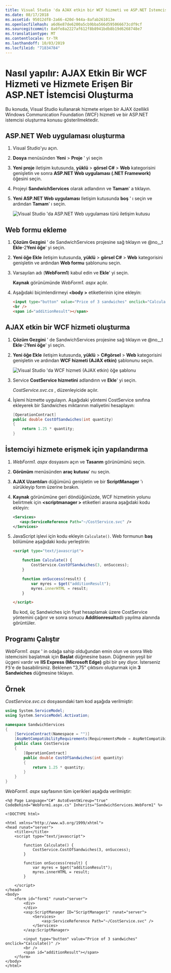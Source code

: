 ```yaml
---
title: Visual Studio 'da AJAX etkin bir WCF hizmeti ve ASP.NET Istemcisi oluşturma
ms.date: 08/17/2018
ms.assetid: 95012df8-2a66-420d-944a-8afab261013e
ms.openlocfilehash: a6d6e87de6200a5cb9bba566d595066673cdf9cf
ms.sourcegitcommit: 8a0fe8a2227af612f8b8941bdb8b19d6268748e7
ms.translationtype: MT
ms.contentlocale: tr-TR
ms.lasthandoff: 10/03/2019
ms.locfileid: "71834784"
---
```

# <a name="how-to-create-an-ajax-enabled-wcf-service-and-an-aspnet-client-that-accesses-the-service"></a>Nasıl yapılır: AJAX Etkin Bir WCF Hizmeti ve Hizmete Erişen Bir ASP.NET İstemcisi Oluşturma

Bu konuda, Visual Studio kullanarak hizmete erişen bir AJAX özellikli Windows Communication Foundation (WCF) hizmeti ve bir ASP.NET istemcisi oluşturma konusu gösterilmektedir.

## <a name="create-an-aspnet-web-app"></a>ASP.NET Web uygulaması oluşturma

1. Visual Studio'yu açın.

1. **Dosya** menüsünden **Yeni** > **Proje** ' yi seçin

1. **Yeni proje** iletişim kutusunda, **yüklü** > **görsel C#**  > **Web** kategorisini genişletin ve sonra **ASP.NET Web uygulaması (.NET Framework)** öğesini seçin.

1. Projeyi **SandwichServices** olarak adlandırın ve **Tamam**' a tıklayın.

1. **Yeni ASP.NET Web uygulaması** Iletişim kutusunda **boş** ' ı seçin ve ardından **Tamam**' ı seçin.

   ![Visual Studio 'da ASP.NET Web uygulaması türü iletişim kutusu](./media/create-an-ajax-wcf-asp-net-client/new-asp-net-web-app-type.png)

## <a name="add-a-web-form"></a>Web formu ekleme

1. **Çözüm Gezgini** ' de SandwichServices projesine sağ tıklayın ve @no__t **Ekle**-2**Yeni öğe**' yi seçin.

1. **Yeni öğe Ekle** iletişim kutusunda, **yüklü** > **görsel C#**  > **Web** kategorisini genişletin ve ardından **Web formu** şablonunu seçin.

1. Varsayılan adı (**WebForm1**) kabul edin ve **Ekle**' yi seçin.

   **Kaynak** görünümünde *WebForm1. aspx* açılır.

1. Aşağıdaki biçimlendirmeyi **\<body >** etiketlerinin içine ekleyin:

   ```html
   <input type="button" value="Price of 3 sandwiches" onclick="Calculate()"/>
   <br />
   <span id="additionResult"></span>
   ```

## <a name="create-an-ajax-enabled-wcf-service"></a>AJAX etkin bir WCF hizmeti oluşturma

1. **Çözüm Gezgini** ' de SandwichServices projesine sağ tıklayın ve @no__t **Ekle**-2**Yeni öğe**' yi seçin.

1. **Yeni öğe Ekle** iletişim kutusunda, **yüklü** > **C#görsel** > **Web** kategorisini genişletin ve ardından **WCF hizmeti (AJAX etkin)** şablonunu seçin.

   ![Visual Studio 'da WCF hizmeti (AJAX etkin) öğe şablonu](./media/create-an-ajax-wcf-asp-net-client/add-wcf-service.png)

1. Service **CostService hizmetini** adlandırın ve **Ekle**' yi seçin.

   *CostService.svc.cs* , düzenleyicide açılır.

1. İşlemi hizmette uygulayın. Aşağıdaki yöntemi CostService sınıfına ekleyerek bir Sandwiches miktarının maliyetini hesaplayın:

    ```csharp
    [OperationContract]
    public double CostOfSandwiches(int quantity)
    {
        return 1.25 * quantity;
    }
    ```

## <a name="configure-the-client-to-access-the-service"></a>İstemciyi hizmete erişmek için yapılandırma

1. *WebForm1. aspx* dosyasını açın ve **Tasarım** görünümünü seçin.

2. **Görünüm** menüsünden **araç kutusu**' nu seçin.

3. **AJAX Uzantıları** düğümünü genişletin ve bir **ScriptManager** 'ı sürükleyip form üzerine bırakın.

4. **Kaynak** görünümüne geri döndüğünüzde, WCF hizmetinin yolunu belirtmek için **\<scriptmanager >** etiketleri arasına aşağıdaki kodu ekleyin:

    ```xml
    <Services>
       <asp:ServiceReference Path="~/CostService.svc" />
    </Services>
    ```

5. JavaScript işlevi için kodu ekleyin `Calculate()`. Web formunun **baş** bölümüne aşağıdaki kodu yerleştirin:

    ```html
    <script type="text/javascript">

        function Calculate() {
            CostService.CostOfSandwiches(3, onSuccess);
        }

        function onSuccess(result) {
            var myres = $get("additionResult");
            myres.innerHTML = result;
        }

    </script>
    ```

   Bu kod, üç Sandwiches için fiyat hesaplamak üzere CostService yöntemini çağırır ve sonra sonucu **Additionresult**adlı yayılma alanında görüntüler.

## <a name="run-the-program"></a>Programı Çalıştır

*WebForm1. aspx* ' in odağa sahip olduğundan emin olun ve sonra Web istemcisini başlatmak için **Başlat** düğmesine basın. Düğmenin yeşil bir üçgeni vardır ve **IIS Express (Microsoft Edge)** gibi bir şey diyor. İsterseniz <kbd>F5</kbd>'e de basabilirsiniz. Beklenen "3,75" çıktısını oluşturmak için **3 Sandwiches** düğmesine tıklayın.

## <a name="example"></a>Örnek

*CostService.svc.cs* dosyasındaki tam kod aşağıda verilmiştir:

```csharp
using System.ServiceModel;
using System.ServiceModel.Activation;

namespace SandwichServices
{
    [ServiceContract(Namespace = "")]
    [AspNetCompatibilityRequirements(RequirementsMode = AspNetCompatibilityRequirementsMode.Allowed)]
    public class CostService
    {
        [OperationContract]
        public double CostOfSandwiches(int quantity)
        {
            return 1.25 * quantity;
        }
    }
}
```

*WebForm1. aspx* sayfasının tüm içerikleri aşağıda verilmiştir:

```aspx-csharp
<%@ Page Language="C#" AutoEventWireup="true" CodeBehind="WebForm1.aspx.cs" Inherits="SandwichServices.WebForm1" %>

<!DOCTYPE html>

<html xmlns="http://www.w3.org/1999/xhtml">
<head runat="server">
    <title></title>
    <script type="text/javascript">

        function Calculate() {
            CostService.CostOfSandwiches(3, onSuccess);
        }

        function onSuccess(result) {
            var myres = $get("additionResult");
            myres.innerHTML = result;
        }

    </script>
</head>
<body>
    <form id="form1" runat="server">
        <div>
        </div>
        <asp:ScriptManager ID="ScriptManager1" runat="server">
            <Services>
                <asp:ServiceReference Path="~/CostService.svc" />
            </Services>
        </asp:ScriptManager>

        <input type="button" value="Price of 3 sandwiches" onclick="Calculate()" />
        <br />
        <span id="additionResult"></span>
    </form>
</body>
</html>
```
